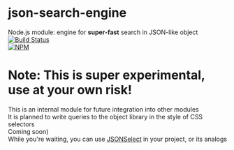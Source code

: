 # json-search-engine

Node.js module: engine for **super-fast** search in JSON-like object  
 [![Build Status](https://travis-ci.org/Gvozd/json-search-engine.svg)](https://travis-ci.org/Gvozd/json-search-engine)  
 [![NPM](https://nodei.co/npm-dl/json-search-engine.png?months=1)](https://nodei.co/npm/json-search-engine/)  

# Note: This is super experimental, use at your own risk!

This is an internal module for future integration into other modules  
It is planned to write queries to the object library in the style of CSS selectors  
Coming soon)  
While you're waiting, you can use [JSONSelect](https://www.npmjs.com/package/JSONSelect) in your project, or its analogs  

